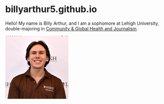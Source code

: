 # billyarthur5.github.io
Hello! My name is Billy Arthur, and I am a sophomore at Lehigh University, double-majoring in [Community & Global Health and Journalism](https://www.linkedin.com/in/william-arthur1/).


![profileimage](https://github.com/billyarthur5/billyarthur5.github.io/blob/main/Image.jpeg?raw=true)
